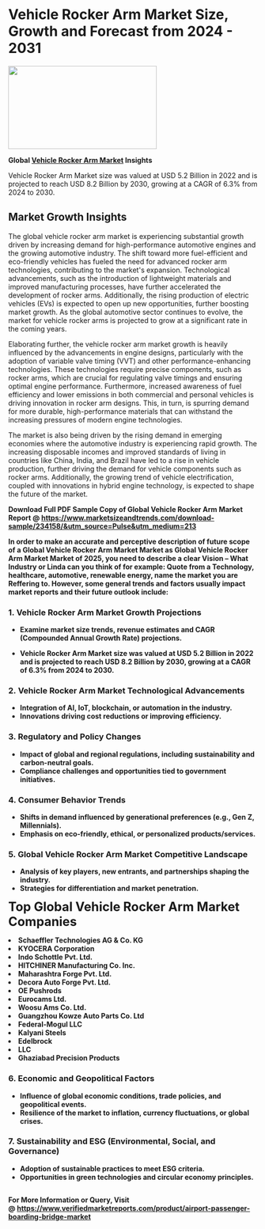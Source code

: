 <H1>Vehicle Rocker Arm Market Size, Growth and Forecast from 2024 - 2031</H1><img class="aligncenter size-medium wp-image-584254" src="https://thirdeyenews.in/wp-content/uploads/2024/09/Global-Market-Research-300x168.jpeg" alt="" width="300" height="168" /><p><strong>Global&nbsp;<a href="https://www.marketsizeandtrends.com/download-sample/234158/&amp;utm_source=Pulse&amp;utm_medium=213">Vehicle Rocker Arm Market</a> Insights</strong></p><p>Vehicle Rocker Arm Market size was valued at USD 5.2 Billion in 2022 and is projected to reach USD 8.2 Billion by 2030, growing at a CAGR of 6.3% from 2024 to 2030.</p><p><h2>Market Growth Insights</h2> <p>The global vehicle rocker arm market is experiencing substantial growth driven by increasing demand for high-performance automotive engines and the growing automotive industry. The shift toward more fuel-efficient and eco-friendly vehicles has fueled the need for advanced rocker arm technologies, contributing to the market's expansion. Technological advancements, such as the introduction of lightweight materials and improved manufacturing processes, have further accelerated the development of rocker arms. Additionally, the rising production of electric vehicles (EVs) is expected to open up new opportunities, further boosting market growth. As the global automotive sector continues to evolve, the market for vehicle rocker arms is projected to grow at a significant rate in the coming years.</p> <p><strong></strong></p> <p>Elaborating further, the vehicle rocker arm market growth is heavily influenced by the advancements in engine designs, particularly with the adoption of variable valve timing (VVT) and other performance-enhancing technologies. These technologies require precise components, such as rocker arms, which are crucial for regulating valve timings and ensuring optimal engine performance. Furthermore, increased awareness of fuel efficiency and lower emissions in both commercial and personal vehicles is driving innovation in rocker arm designs. This, in turn, is spurring demand for more durable, high-performance materials that can withstand the increasing pressures of modern engine technologies.</p> <p>The market is also being driven by the rising demand in emerging economies where the automotive industry is experiencing rapid growth. The increasing disposable incomes and improved standards of living in countries like China, India, and Brazil have led to a rise in vehicle production, further driving the demand for vehicle components such as rocker arms. Additionally, the growing trend of vehicle electrification, coupled with innovations in hybrid engine technology, is expected to shape the future of the market.</p> <p><strong></p><p><span class=""><strong>Download Full PDF Sample Copy of Global Vehicle Rocker Arm Market Report</strong> @ <a href="https://www.marketsizeandtrends.com/download-sample/234158/&amp;utm_source=Pulse&amp;utm_medium=213" target="_blank">https://www.marketsizeandtrends.com/download-sample/234158/&amp;utm_source=Pulse&amp;utm_medium=213</a></span></p><p>In order to make an accurate and perceptive description of future scope of a Global&nbsp;Vehicle Rocker Arm Market Market as Global&nbsp;Vehicle Rocker Arm Market Market of 2025, you need to describe a clear Vision &ndash; What Industry or Linda can you think of for example: Quote from a Technology, healthcare, automotive, renewable energy, name the market you are Reffering to. However, some general trends and factors usually impact market reports and their future outlook include:</p><h3>1.&nbsp;<strong>Vehicle Rocker Arm Market Growth Projections</strong></h3><ul><li>Examine market size trends, revenue estimates and CAGR (Compounded Annual Growth Rate) projections.</li><li><p>Vehicle Rocker Arm Market size was valued at USD 5.2 Billion in 2022 and is projected to reach USD 8.2 Billion by 2030, growing at a CAGR of 6.3% from 2024 to 2030.</p></li></ul><h3>2.&nbsp;<strong>Vehicle Rocker Arm Market Technological Advancements</strong></h3><ul><li>Integration of AI, IoT, blockchain, or automation in the industry.</li><li>Innovations driving cost reductions or improving efficiency.</li></ul><h3>3.&nbsp;<strong>Regulatory and Policy Changes</strong></h3><ul><li>Impact of global and regional regulations, including sustainability and carbon-neutral goals.</li><li>Compliance challenges and opportunities tied to government initiatives.</li></ul><h3>4.&nbsp;<strong>Consumer Behavior Trends</strong></h3><ul><li>Shifts in demand influenced by generational preferences (e.g., Gen Z, Millennials).</li><li>Emphasis on eco-friendly, ethical, or personalized products/services.</li></ul><h3>5.&nbsp;<strong>Global Vehicle Rocker Arm Market Competitive Landscape</strong></h3><ul><li>Analysis of key players, new entrants, and partnerships shaping the industry.</li><li>Strategies for differentiation and market penetration.</li></ul><p data-pm-slice="1 1 []"><span style="color: inherit; font-family: inherit; font-size: 25px;">Top Global Vehicle Rocker Arm Market Companies</span></p><div class="" data-test-id=""><p><li>Schaeffler Technologies AG & Co. KG</li><li> KYOCERA Corporation</li><li> Indo Schottle Pvt. Ltd.</li><li> HITCHINER Manufacturing Co. Inc.</li><li> Maharashtra Forge Pvt. Ltd.</li><li> Decora Auto Forge Pvt. Ltd.</li><li> OE Pushrods</li><li> Eurocams Ltd.</li><li> Woosu Ams Co. Ltd.</li><li> Guangzhou Kowze Auto Parts Co. Ltd</li><li> Federal-Mogul LLC</li><li> Kalyani Steels</li><li> Edelbrock</li><li> LLC</li><li> Ghaziabad Precision Products</li></p></div><h3>6.&nbsp;<strong>Economic and Geopolitical Factors</strong></h3><ul><li>Influence of global economic conditions, trade policies, and geopolitical events.</li><li>Resilience of the market to inflation, currency fluctuations, or global crises.</li></ul><h3>7.&nbsp;<strong>Sustainability and ESG (Environmental, Social, and Governance)</strong></h3><ul><li>Adoption of sustainable practices to meet ESG criteria.</li><li>Opportunities in green technologies and circular economy principles.</li></ul><h2><strong style="font-size: 14px;">For More Information or Query, Visit @&nbsp;</strong><a style="background-color: #ffffff; font-size: 14px;" href="https://www.marketsizeandtrends.com/report/vehicle-rocker-arm-market/" target="_blank">https://www.verifiedmarketreports.com/product/airport-passenger-boarding-bridge-market</a></h2>
